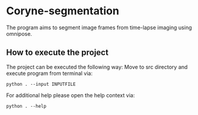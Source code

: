 # Coryne-segmentation

The program aims to segment image frames from time-lapse imaging using omnipose.

## How to execute the project

The project can be executed the following way:
Move to src directory and execute program from terminal via:
```
python . --input INPUTFILE
```

For additional help please open the help context via:

```
python . --help
```
